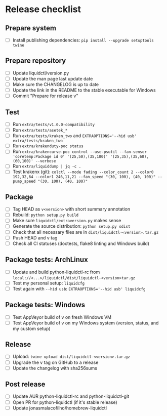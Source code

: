# Release checklist

## Prepare system

 - [ ] Install publishing dependencies: `pip install --upgrade setuptools twine`

## Prepare repository

 - [ ] Update liquidctl/version.py
 - [ ] Update the man page last update date
 - [ ] Make sure the CHANGELOG is up to date
 - [ ] Update the link in the README to the stable executable for Windows
 - [ ] Commit "Prepare for release v<version>"

## Test

 - [ ] Run `extra/tests/v1.0.0-compatibility`
 - [ ] Run `extra/tests/asetek_*`
 - [ ] Run `extra/tests/kraken_two` and `EXTRAOPTIONS='--hid usb' extra/tests/kraken_two`
 - [ ] Run `extra/krakenduty-poc status`
 - [ ] Run `extra/krakencurve-poc control --use-psutil --fan-sensor 'coretemp:Package id 0' '(25,50),(35,100)' '(25,35),(35,60),(60,100)' --verbose`
 - [ ] Run `extra/liquiddump | jq -c .`
 - [ ] Test krakenx (git): `colctl --mode fading --color_count 2 --color0 192,32,64 --color1 246,11,21 --fan_speed "(30, 100), (40, 100)" --pump_speed "(30, 100), (40, 100)"`

## Package

 - [ ] Tag HEAD as `v<version>` with short summary annotation
 - [ ] Rebuild: `python setup.py build`
 - [ ] Make sure `liquidctl/extraversion.py` makes sense
 - [ ] Generate the source distribution: `python setup.py sdist`
 - [ ] Check that all necessary files are in `dist/liquidctl-<version>.tar.gz`
 - [ ] Push HEAD and v<version> tag
 - [ ] Check all CI statuses (doctests, flake8 linting and Windows build)

## Package tests: ArchLinux

 - [ ] Update and build python-liquidctl-rc from `local://<...>/liquidctl/dist/liquidctl-<version>tar.gz`
 - [ ] Test my personal setup: `liquidcfg`
 - [ ] Test again with `--hid usb`: `EXTRAOPTIONS='--hid usb' liquidcfg`

## Package tests: Windows

 - [ ] Test AppVeyor build of v<version> on fresh Windows VM
 - [ ] Test AppVeyor build of v<version> on my Windows system (version, status, and my custom setup)

## Release

 - [ ] Upload: `twine upload dist/liquidctl-<version>.tar.gz`
 - [ ] Upgrade the v<version> tag on GitHub to a release
 - [ ] Update the changelog with sha256sums

## Post release

 - [ ] Update AUR python-liquidctl-rc and python-liquidctl-git
 - [ ] Open PR for python-liquidctl (if it's stable release)
 - [ ] Update jonasmalacofilho/homebrew-liquidctl
